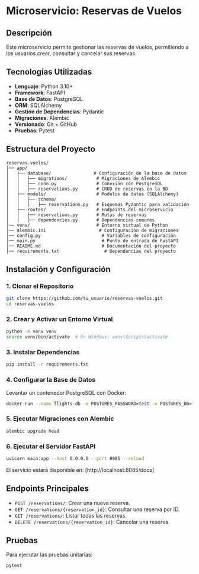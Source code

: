 # Microservicio: Reservas de Vuelos

## Descripción
Este microservicio permite gestionar las reservas de vuelos, permitiendo a los usuarios crear, consultar y cancelar sus reservas.

## Tecnologías Utilizadas
- **Lenguaje**: Python 3.10+
- **Framework**: FastAPI
- **Base de Datos**: PostgreSQL
- **ORM**: SQLAlchemy
- **Gestión de Dependencias**: Pydantic
- **Migraciones**: Alembic
- **Versionado**: Git + GitHub
- **Pruebas**: Pytest

## Estructura del Proyecto
```
reservas.vuelos/
│── app/
│   ├── database/                # Configuración de la base de datos
│   │   ├── migrations/           # Migraciones de Alembic
│   │   ├── conn.py               # Conexión con PostgreSQL
│   │   ├── reservations.py       # CRUD de reservas en la BD
│   ├── models/                   # Modelos de datos (SQLAlchemy)
│   │   ├── schema/
│   │   │   ├── reservations.py   # Esquemas Pydantic para validación
│   ├── routes/                   # Endpoints del microservicio
│   │   ├── reservations.py       # Rutas de reservas
│   │   ├── dependencies.py       # Dependencias comunes
│── venv/                         # Entorno virtual de Python
│── alembic.ini                    # Configuración de migraciones
│── config.py                       # Variables de configuración
│── main.py                         # Punto de entrada de FastAPI
│── README.md                       # Documentación del proyecto
│── requirements.txt                 # Dependencias del proyecto
```

## Instalación y Configuración

### 1. Clonar el Repositorio
```bash
git clone https://github.com/tu_usuario/reservas-vuelos.git
cd reservas-vuelos
```

### 2. Crear y Activar un Entorno Virtual
```bash
python -m venv venv
source venv/bin/activate  # En Windows: venv\Scripts\activate
```

### 3. Instalar Dependencias
```bash
pip install -r requirements.txt
```

### 4. Configurar la Base de Datos
Levantar un contenedor PostgreSQL con Docker:
```bash
docker run --name flights-db -e POSTGRES_PASSWORD=test -e POSTGRES_DB=flights -e POSTGRES_USER=test -p 5434:5432 timescale/timescaledb:latest-pg14
```

### 5. Ejecutar Migraciones con Alembic
```bash
alembic upgrade head
```

### 6. Ejecutar el Servidor FastAPI
```bash
uvicorn main:app --host 0.0.0.0 --port 8085 --reload
```

El servicio estará disponible en: [http://localhost:8085/docs]

## Endpoints Principales
- `POST /reservations/`: Crear una nueva reserva.
- `GET /reservations/{reservation_id}`: Consultar una reserva por ID.
- `GET /reservations/`: Listar todas las reservas.
- `DELETE /reservations/{reservation_id}`: Cancelar una reserva.

## Pruebas
Para ejecutar las pruebas unitarias:
```bash
pytest
```


